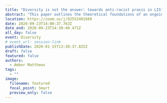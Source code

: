 ```yaml
---
title: "Diversity is not the answer: towards anti-racist praxis in LIS"
abstract: "This paper outlines the theoretical foundations of an ongoing research project examining the presence and force of systemic racism in library and information science scholarship and practice. It examines how uncritical attachment to core values like neutrality, objectivity, colour-blindness and diversity have served to entrench practices that marginalize and exclude racialized groups. Finally, it draws on scholarship in critical diversity and anti-racism studies to theorize new research trajectories for LIS that are attuned to structural dimensions of power and privilege."
location: https://zoom.us/j/92552401669
date: 2020-09-23T14:00:37.763Z
date_end: 2020-09-23T14:30:40.471Z
all_day: false
event: Diversity
# event_url: session-link
publishDate: 2020-01-15T13:30:37.825Z
draft: false
featured: false
authors:
  - Amber Matthews
tags:
  - ""
image:
  filename: featured
  focal_point: Smart
  preview_only: false
---
```

